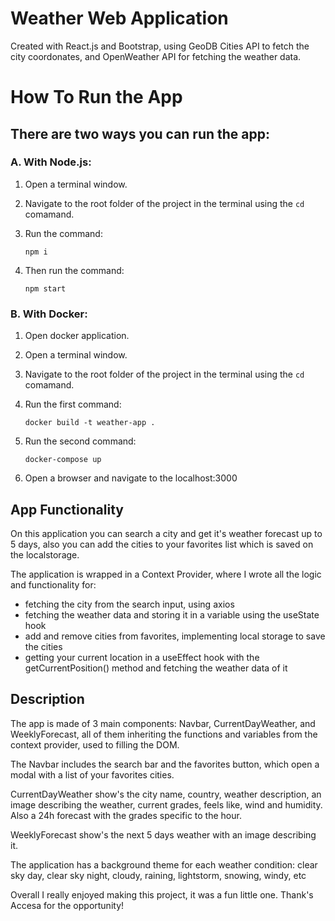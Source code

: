 # Weather Web Application

Created with React.js and Bootstrap, using GeoDB Cities API to fetch the city coordonates, and OpenWeather API for fetching the weather data.

# How To Run the App

## There are two ways you can run the app:

### A. With Node.js:

1.  Open a terminal window.

2.  Navigate to the root folder of the project in the terminal using the `cd` comamand.

3.  Run the command:

        npm i

4.  Then run the command:

        npm start

### B. With Docker:

1.  Open docker application.

2.  Open a terminal window.

3.  Navigate to the root folder of the project in the terminal using the `cd` comamand.

4.  Run the first command:

        docker build -t weather-app .

5.  Run the second command:

        docker-compose up

6.  Open a browser and navigate to the localhost:3000

## App Functionality

On this application you can search a city and get it's weather forecast up to 5 days, also you can add the cities to your favorites list which is saved on the localstorage.

The application is wrapped in a Context Provider, where I wrote all the logic and functionality for:

- fetching the city from the search input, using axios
- fetching the weather data and storing it in a variable using the useState hook
- add and remove cities from favorites, implementing local storage to save the cities
- getting your current location in a useEffect hook with the getCurrentPosition() method and fetching the weather data of it

## Description

The app is made of 3 main components: Navbar, CurrentDayWeather, and WeeklyForecast, all of them inheriting the functions and variables from the context provider, used to filling the DOM.

The Navbar includes the search bar and the favorites button, which open a modal with a list of your favorites cities.

CurrentDayWeather show's the city name, country, weather description, an image describing the weather, current grades, feels like, wind and humidity. Also a 24h forecast with the grades specific to the hour.

WeeklyForecast show's the next 5 days weather with an image describing it.

The application has a background theme for each weather condition: clear sky day, clear sky night, cloudy, raining, lightstorm, snowing, windy, etc

Overall I really enjoyed making this project, it was a fun little one. Thank's Accesa for the opportunity!
